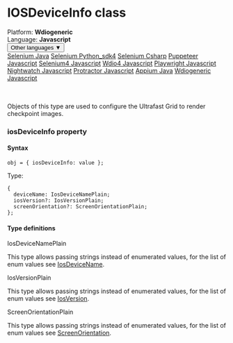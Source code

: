 # IOSDeviceInfo class
<div class='platform-bar-container-div'><div class='platform-bar-div'>Platform:  <b> Wdiogeneric</b>
</div><div class='platform-bar-div'>Language: <b>Javascript</b></div><div class='dropdown-button-container-div'><button class='sdk-language-dropdown-button'>Other languages ▼</button><div class='dropdown-content'>
<a href='../../selenium/java/iosdeviceinfo'>Selenium Java</a>
<a href='../../selenium/python_sdk4/iosdeviceinfo'>Selenium Python_sdk4</a>
<a href='../../selenium/csharp/iosdeviceinfo'>Selenium Csharp</a>
<a href='../../puppeteer/javascript/iosdeviceinfo'>Puppeteer Javascript</a>
<a href='../../selenium4/javascript/iosdeviceinfo'>Selenium4 Javascript</a>
<a href='../../wdio4/javascript/iosdeviceinfo'>Wdio4 Javascript</a>
<a href='../../playwright/javascript/iosdeviceinfo'>Playwright Javascript</a>
<a href='../../nightwatch/javascript/iosdeviceinfo'>Nightwatch Javascript</a>
<a href='../../protractor/javascript/iosdeviceinfo'>Protractor Javascript</a>
<a href='../../appium/java/iosdeviceinfo'>Appium Java</a>
<a href='../../wdiogeneric/javascript/iosdeviceinfo'>Wdiogeneric Javascript</a>
</div></div><br /><br /></div>




Objects of this type are used to configure the Ultrafast Grid to render checkpoint images.



### iosDeviceInfo property
#### Syntax


    obj = { iosDeviceInfo: value };
    

Type: 

    {
      deviceName: IosDeviceNamePlain;
      iosVersion?: IosVersionPlain;
      screenOrientation?: ScreenOrientationPlain;
    };
    

#### Type definitions

IosDeviceNamePlain

This type allows passing strings instead of enumerated values, for the list of enum values see [IosDeviceName](./iosdevicename).

IosVersionPlain

This type allows passing strings instead of enumerated values, for the list of enum values see [IosVersion](./iosversion).

ScreenOrientationPlain

This type allows passing strings instead of enumerated values, for the list of enum values see [ScreenOrientation](./screenorientation).
